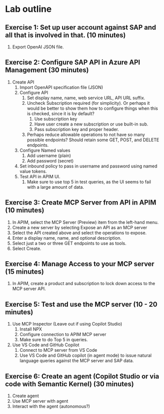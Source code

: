# Lab outline

## Exercise 1: Set up user account against SAP and all that is involved in that. (10 minutes)

1. Export OpenAI JSON file.

## Exercise 2: Configure SAP API in Azure API Management (30 minutes)

1. Create API
   1. Import OpenAPI specification file (JSON)
   2. Configure API
      1. Set display name, name, web service URL, API URL suffix.
      2. Uncheck Subscription required (for simplicity). Or perhaps it would be better to show them how to configure things when this is checked, since it is by default?
         1. Use subscription key
         2. Have user create a new subscription or use built-in sub.
         3. Pass subscription key and proper header.
      3. Perhaps reduce allowable operations to not have so many possible endpoints? Should retain some GET, POST, and DELETE endpoints.
   3. Configure Named values
      1. Add username (plain)
      2. Add password (secret)
   4. Set inbound policy to pass in username and password using named value tokens.
   5. Test API in APIM UI.
      1. Make sure to use top 5 in test queries, as the UI seems to fail with a large amount of data.

## Exercise 3: Create MCP Server from API in APIM (10 minutes)

1. In APIM, select the MCP Server (Preview) item from the left-hand menu.
2. Create a new server by selecting Expose an API as an MCP server
3. Select the API created above and select the operations to expose.
4. Enter a display name, name, and optional description.
5. Select just a two or three GET endpoints to use as tools.
6. Select Create.

## Exercise 4: Manage Access to your MCP server (15 minutes)

1. In APIM, create a product and subscription to lock down access to the MCP server API.

## Exercise 5: Test and use the MCP server (10 - 20 minutes)

1. Use MCP Inspector (Leave out if using Copilot Studio)
   1. Install NPX
   2. Configure connection to APIM MCP server
   3. Make sure to do Top 5 in queries.
2. Use VS Code and GitHub Copilot
   1. Connect to MCP server from VS Code
   2. Use VS Code and GitHub copilot (in agent mode) to issue natural language queries against the MCP server and SAP data.

## Exercise 6: Create an agent (Copilot Studio or via code with Semantic Kernel) (30 minutes)

1. Create agent
2. Use MCP server with agent
3. Interact with the agent (autonomous?)